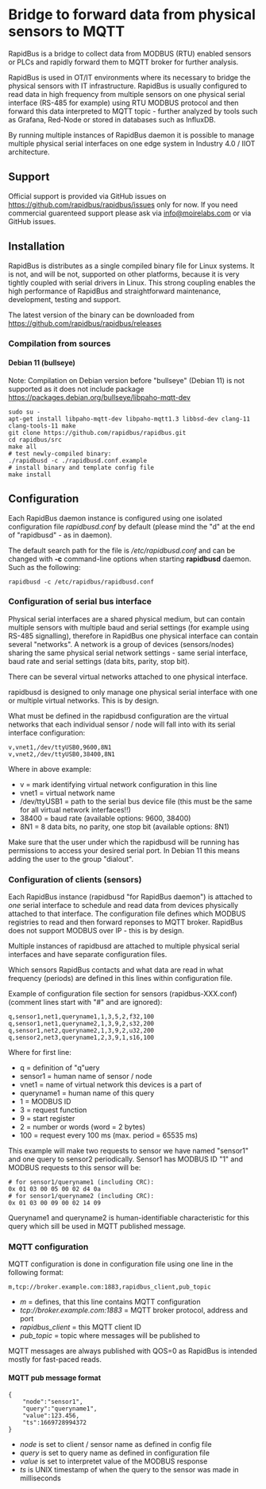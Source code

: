 # Bridge to forward data from physical sensors to MQTT

RapidBus is a bridge to collect data from MODBUS (RTU) enabled sensors or PLCs and rapidly forward them to MQTT broker for further analysis.

RapidBus is used in OT/IT environments where its necessary to bridge the physical sensors with IT infrastructure. RapidBus is usually configured to read data in high frequency from multiple sensors on one physical serial interface (RS-485 for example) using RTU MODBUS protocol and then forward this data interpreted to MQTT topic - further analyzed by tools such as Grafana, Red-Node or stored in databases such as InfluxDB.

By running multiple instances of RapidBus daemon it is possible to manage multiple physical serial interfaces on one edge system in Industry 4.0 / IIOT architecture.

## Support

Official support is provided via GitHub issues on https://github.com/rapidbus/rapidbus/issues only for now. If you need commercial guarenteed support please ask via info@moirelabs.com or via GitHub issues.

## Installation

RapidBus is distributes as a single compiled binary file for Linux systems. It is not, and will be not, supported on other platforms, because it is very tightly coupled with serial drivers in Linux. This strong coupling enables the high performance of RapidBus and straightforward maintenance, development, testing and support.

The latest version of the binary can be downloaded from https://github.com/rapidbus/rapidbus/releases

### Compilation from sources

#### Debian 11 (bullseye)

Note: Compilation on Debian version before "bullseye" (Debian 11) is not supported as it does not include package https://packages.debian.org/bullseye/libpaho-mqtt-dev

```
sudo su -
apt-get install libpaho-mqtt-dev libpaho-mqtt1.3 libbsd-dev clang-11 clang-tools-11 make
git clone https://github.com/rapidbus/rapidbus.git
cd rapidbus/src
make all
# test newly-compiled binary:
./rapidbusd -c ./rapidbusd.conf.example
# install binary and template config file
make install
```

## Configuration

Each RapidBus daemon instance is configured using one isolated configuration file _rapidbusd.conf_ by default (please mind the "d" at the end of "rapidbusd" - as in daemon).

The default search path for the file is _/etc/rapidbusd.conf_ and can be changed with **-c** command-line options when starting **rapidbusd** daemon. Such as the following:

```
rapidbusd -c /etc/rapidbus/rapidbusd.conf
```

### Configuration of serial bus interface

Physical serial interfaces are a shared physical medium, but can contain multiple sensors with multiple baud and serial settings (for example using RS-485 signalling), therefore in RapidBus one physical interface can contain several "networks".
A network is a group of devices (sensors/nodes) sharing the same physical serial network settings - same serial interface, baud rate and serial settings (data bits, parity, stop bit).

There can be several virtual networks attached to one physical interface.

rapidbusd is designed to only manage one physical serial interface with one or multiple virtual networks. This is by design.

What must be defined in the rapidbusd configuration are the virtual networks that each individual sensor / node will fall into with its serial interface configuration:

```
v,vnet1,/dev/ttyUSB0,9600,8N1
v,vnet2,/dev/ttyUSB0,38400,8N1
```

Where in above example:
* v = mark identifying virtual network configuration in this line
* vnet1 = virtual network name
* /dev/ttyUSB1 = path to the serial bus device file (this must be the same for all virtual network interfaces!!)
* 38400 = baud rate (available options: 9600, 38400)
* 8N1 = 8 data bits, no parity, one stop bit (available options: 8N1)

Make sure that the user under which the rapidbusd will be running has permissions to access your desired serial port. In Debian 11 this means adding the user to the group "dialout".

### Configuration of clients (sensors)

Each RapidBus instance (rapidbusd "for RapidBus daemon") is attached to _one_ serial interface to schedule and read data from devices physically attached to that interface. The configuration file defines which MODBUS registries to read and then forward reponses to MQTT broker. RapidBus does not support MODBUS over IP - this is by design.

Multiple instances of rapidbusd are attached to multiple physical serial interfaces and have separate configuration files.

Which sensors RapidBus contacts and what data are read in what frequency (periods) are defined in this lines within configuration file.

Example of configuration file section for sensors (rapidbus-XXX.conf) (comment lines start with "#" and are ignored):

```
q,sensor1,net1,queryname1,1,3,5,2,f32,100
q,sensor1,net1,queryname2,1,3,9,2,s32,200
q,sensor1,net2,queryname2,1,3,9,2,u32,200
q,sensor2,net3,queryname1,2,3,9,1,s16,100
```

Where for first line:
* q = definition of "q"uery
* sensor1 = human name of sensor / node
* vnet1 = name of virtual network this devices is a part of
* queryname1 = human name of this query
* 1 = MODBUS ID
* 3 = request function
* 9 = start register
* 2 = number or words (word = 2 bytes)
* 100 = request every 100 ms (max. period = 65535 ms)

This example will make two requests to sensor we have named "sensor1" and one query to sensor2 periodically. Sensor1 has MODBUS ID "1" and MODBUS requests to this sensor will be:

```
# for sensor1/queryname1 (including CRC):
0x 01 03 00 05 00 02 d4 0a
# for sensor1/queryname2 (including CRC):
0x 01 03 00 09 00 02 14 09
```

Queryname1 and queryname2 is human-identifiable characteristic for this query which sill be used in MQTT published message.

### MQTT configuration

MQTT configuration is done in configuration file using one line in the following format:

```
m,tcp://broker.example.com:1883,rapidbus_client,pub_topic
```

* *m* = defines, that this line contains MQTT configuration
* *tcp://broker.example.com:1883* = MQTT broker protocol, address and port
* *rapidbus_client* = this MQTT client ID
* *pub_topic* = topic where messages will be published to

MQTT messages are always published with QOS=0 as RapidBus is intended mostly for fast-paced reads.

#### MQTT pub message format

```
{
    "node":"sensor1",
    "query":"queryname1",
    "value":123.456,
    "ts":1669728994372
}
```

* *node* is set to client / sensor name as defined in config file
* *query* is set to query name as defined in configuration file
* *value* is set to interpretet value of the MODBUS response
* *ts* is UNIX timestamp of when the query to the sensor was made in milliseconds
